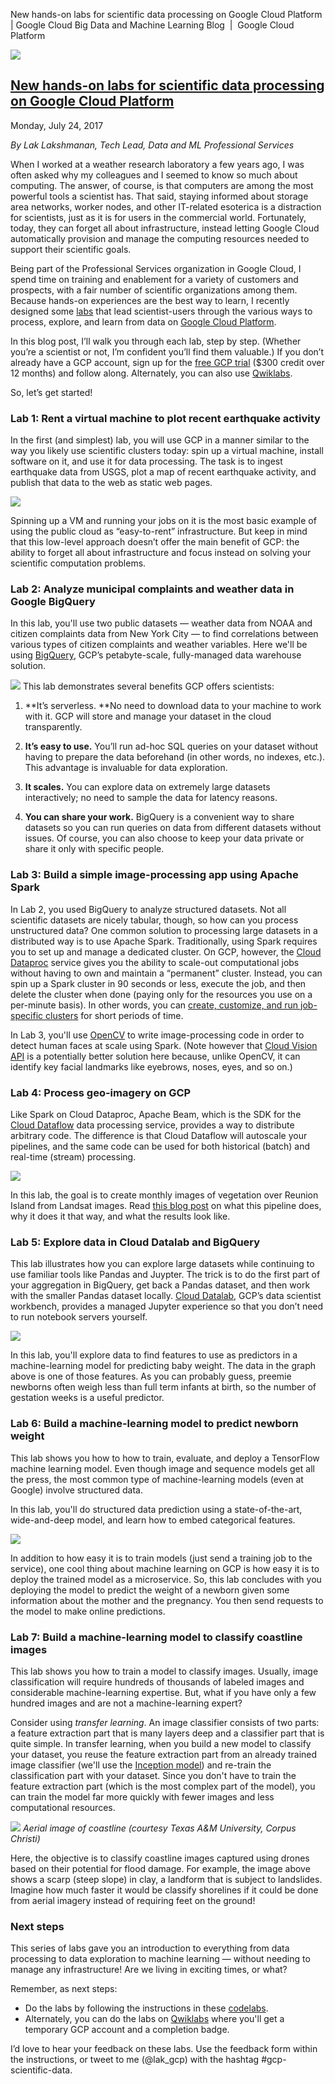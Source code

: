 New hands-on labs for scientific data processing on Google Cloud Platform | Google Cloud Big Data and Machine Learning Blog  |  Google Cloud Platform

 ![](../_resources/6c87978deeaace9b956c3205f1927ee7.png)

## [New hands-on labs for scientific data processing on Google Cloud Platform](https://cloud.google.com/blog/big-data/2017/07/new-hands-on-labs-for-scientific-data-processing-on-google-cloud-platform.html)

Monday, July 24, 2017

 *By Lak Lakshmanan, Tech Lead, Data and ML Professional Services​*

When I worked at a weather research laboratory a few years ago, I was often asked why my colleagues and I seemed to know so much about computing. The answer, of course, is that computers are among the most powerful tools a scientist has. That said, staying informed about storage area networks, worker nodes, and other IT-related esoterica is a distraction for scientists, just as it is for users in the commercial world. Fortunately, today, they can forget all about infrastructure, instead letting Google Cloud automatically provision and manage the computing resources needed to support their scientific goals.

Being part of the Professional Services organization in Google Cloud, I spend time on training and enablement for a variety of customers and prospects, with a fair number of scientific organizations among them. Because hands-on experiences are the best way to learn, I recently designed some [labs](https://codelabs.developers.google.com/cloud-quest-scientific-data) that lead scientist-users through the various ways to process, explore, and learn from data on [Google Cloud Platform](https://cloud.google.com/).

In this blog post, I’ll walk you through each lab, step by step. (Whether you’re a scientist or not, I’m confident you’ll find them valuable.) If you don’t already have a GCP account, sign up for the [free GCP trial](https://cloud.google.com/free/) ($300 credit over 12 months) and follow along. Alternately, you can also use [Qwiklabs](https://google.qwiklabs.com/quests/28).

So, let’s get started!

### Lab 1: Rent a virtual machine to plot recent earthquake activity

In the first (and simplest) lab, you will use GCP in a manner similar to the way you likely use scientific clusters today: spin up a virtual machine, install software on it, and use it for data processing. The task is to ingest earthquake data from USGS, plot a map of recent earthquake activity, and publish that data to the web as static web pages.

![](../_resources/5803327cca826bf392a75937344b6215.png)

Spinning up a VM and running your jobs on it is the most basic example of using the public cloud as “easy-to-rent” infrastructure. But keep in mind that this low-level approach doesn’t offer the main benefit of GCP: the ability to forget all about infrastructure and focus instead on solving your scientific computation problems.

### Lab 2: Analyze municipal complaints and weather data in Google BigQuery

In this lab, you'll use two public datasets — weather data from NOAA and citizen complaints data from New York City — to find correlations between various types of citizen complaints and weather variables. Here we'll be using [BigQuery](https://cloud.google.com/bigquery/), GCP’s petabyte-scale, fully-managed data warehouse solution.

![](../_resources/678cebdd89aacca01799b476eb46de19.png)
This lab demonstrates several benefits GCP offers scientists:

1. **It’s serverless. **No need to download data to your machine to work with it. GCP will store and manage your dataset in the cloud transparently.

2. **It’s easy to use.** You’ll run ad-hoc SQL queries on your dataset without having to prepare the data beforehand (in other words, no indexes, etc.). This advantage is invaluable for data exploration.

3. **It scales.** You can explore data on extremely large datasets interactively; no need to sample the data for latency reasons.

4. **You can share your work.** BigQuery is a convenient way to share datasets so you can run queries on data from different datasets without issues. Of course, you can also choose to keep your data private or share it only with specific people.

### Lab 3: Build a simple image-processing app using Apache Spark

In Lab 2, you used BigQuery to analyze structured datasets. Not all scientific datasets are nicely tabular, though, so how can you process unstructured data? One common solution to processing large datasets in a distributed way is to use Apache Spark. Traditionally, using Spark requires you to set up and manage a dedicated cluster. On GCP, however, the [Cloud Dataproc](https://cloud.google.com/dataproc/) service gives you the ability to scale-out computational jobs without having to own and maintain a “permanent” cluster. Instead, you can spin up a Spark cluster in 90 seconds or less, execute the job, and then delete the cluster when done (paying only for the resources you use on a per-minute basis). In other words, you can [create, customize, and run job-specific clusters](https://cloud.google.com/blog/big-data/2017/06/fastest-track-to-apache-hadoop-and-spark-success-using-job-scoped-clusters-on-cloud-native-architecture) for short periods of time.

In Lab 3, you'll use [OpenCV](http://opencv.org/) to write image-processing code in order to detect human faces at scale using Spark. (Note however that [Cloud Vision API](https://cloud.google.com/vision/) is a potentially better solution here because, unlike OpenCV, it can identify key facial landmarks like eyebrows, noses, eyes, and so on.)

### Lab 4: Process geo-imagery on GCP

Like Spark on Cloud Dataproc, Apache Beam, which is the SDK for the [Cloud Dataflow](https://cloud.google.com/dataflow/) data processing service, provides a way to distribute arbitrary code. The difference is that Cloud Dataflow will autoscale your pipelines, and the same code can be used for both historical (batch) and real-time (stream) processing.

![](../_resources/3ee143254928d926fa8f44c97dbbe468.png)

In this lab, the goal is to create monthly images of vegetation over Reunion Island from Landsat images. Read [this blog post](https://cloud.google.com/blog/big-data/2016/11/how-to-do-distributed-processing-of-landsat-data-in-python) on what this pipeline does, why it does it that way, and what the results look like.

### Lab 5: Explore data in Cloud Datalab and BigQuery

This lab illustrates how you can explore large datasets while continuing to use familiar tools like Pandas and Juypter. The trick is to do the first part of your aggregation in BigQuery, get back a Pandas dataset, and then work with the smaller Pandas dataset locally. [Cloud Datalab](https://cloud.google.com/datalab/), GCP’s data scientist workbench, provides a managed Jupyter experience so that you don’t need to run notebook servers yourself.

![](../_resources/8529aa0bd2a081f33d7afe48f8d08ec9.png)

In this lab, you'll explore data to find features to use as predictors in a machine-learning model for predicting baby weight. The data in the graph above is one of those features. As you can probably guess, preemie newborns often weigh less than full term infants at birth, so the number of gestation weeks is a useful predictor.

### Lab 6: Build a machine-learning model to predict newborn weight

This lab shows you how to how to train, evaluate, and deploy a TensorFlow machine learning model. Even though image and sequence models get all the press, the most common type of machine-learning models (even at Google) involve structured data.

In this lab, you'll do structured data prediction using a state-of-the-art, wide-and-deep model, and learn how to embed categorical features.

![](../_resources/c99ddb82ef4acc16b799551f401ef07d.png)

In addition to how easy it is to train models (just send a training job to the service), one cool thing about machine learning on GCP is how easy it is to deploy the trained model as a microservice. So, this lab concludes with you deploying the model to predict the weight of a newborn given some information about the mother and the pregnancy. You then send requests to the model to make online predictions.

### Lab 7: Build a machine-learning model to classify coastline images

This lab shows you how to train a model to classify images. Usually, image classification will require hundreds of thousands of labeled images and considerable machine-learning expertise. But, what if you have only a few hundred images and are not a machine-learning expert?

Consider using *transfer learning*. An image classifier consists of two parts: a feature extraction part that is many layers deep and a classifier part that is quite simple. In transfer learning, when you build a new model to classify your dataset, you reuse the feature extraction part from an already trained image classifier (we'll use the [Inception model](https://research.googleblog.com/2016/03/train-your-own-image-classifier-with.html)) and re-train the classification part with your dataset. Since you don't have to train the feature extraction part (which is the most complex part of the model), you can train the model far more quickly with fewer images and less computational resources.

![](../_resources/be4f3fcf60ff31d9dc2adf9751368f2b.png)
*Aerial image of coastline (courtesy Texas A&M University, Corpus Christi)*

Here, the objective is to classify coastline images captured using drones based on their potential for flood damage. For example, the image above shows a scarp (steep slope) in clay, a landform that is subject to landslides. Imagine how much faster it would be classify shorelines if it could be done from aerial imagery instead of requiring feet on the ground!

### Next steps

This series of labs gave you an introduction to everything from data processing to data exploration to machine learning —​ without needing to manage any infrastructure! Are we living in exciting times, or what?

Remember, as next steps:

- Do the labs by following the instructions in these [codelabs](https://codelabs.developers.google.com/cloud-quest-scientific-data).
- Alternately, you can do the labs on [Qwiklabs](https://google.qwiklabs.com/quests/28) where you'll get a temporary GCP account and a completion badge.

I’d love to hear your feedback on these labs. Use the feedback form within the instructions, or tweet to me (@lak_gcp) with the hashtag #gcp-scientific-data.